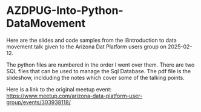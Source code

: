 # AZDPUG-Into-Python-DataMovement

Here are the slides and code samples from the i8ntroduction to data movement talk given to the Arizona Dat Platform users group on 2025-02-12.

The python files are numbered in the order I went over them. There are two SQL files that can be used to manage the Sql Database. The pdf file is the slideshow, inclduding the notes which cover some of the talking points.

Here is a link to the original meetup event: https://www.meetup.com/arizona-data-platform-user-group/events/303938118/
